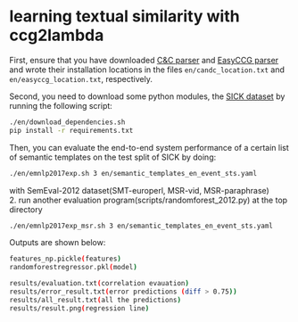 # learning textual similarity with ccg2lambda

First, ensure that you have downloaded [C&C parser](http://www.cl.cam.ac.uk/~sc609/candc-1.00.html)
and [EasyCCG parser](https://github.com/mikelewis0/easyccg) and wrote their installation locations
in the files `en/candc_location.txt` and `en/easyccg_location.txt`, respectively.

Second, you need to download some python modules,
the [SICK dataset](http://alt.qcri.org/semeval2014/task1/index.php?id=data-and-tools)
by running the following script:

```bash
./en/download_dependencies.sh
pip install -r requirements.txt
```

Then, you can evaluate the end-to-end system performance of a certain list of semantic templates on
the test split of SICK by doing:

```bash
./en/emnlp2017exp.sh 3 en/semantic_templates_en_event_sts.yaml
```

with SemEval-2012 dataset(SMT-europerl, MSR-vid, MSR-paraphrase)  
2. run another evaluation program(scripts/randomforest_2012.py) at the top directory
```bash
./en/emnlp2017exp_msr.sh 3 en/semantic_templates_en_event_sts.yaml
```

Outputs are shown below:
```bash
features_np.pickle(features)
randomforestregressor.pkl(model)

results/evaluation.txt(correlation evauation)
results/error_result.txt(error predictions (diff > 0.75))
results/all_result.txt(all the predictions)
results/result.png(regression line)
```
